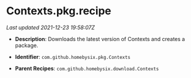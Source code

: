# Contexts.pkg.recipe

_Last updated 2021-12-23 19:58:07Z_

- **Description**: Downloads the latest version of Contexts and creates a package.

- **Identifier**: `com.github.homebysix.pkg.Contexts`

- **Parent Recipes**: `com.github.homebysix.download.Contexts`